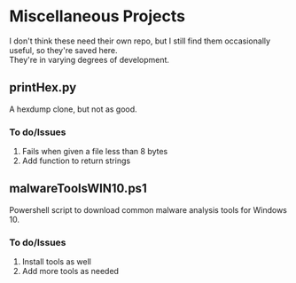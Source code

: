 # Miscellaneous Projects
I don't think these need their own repo, but I still find them occasionally useful, so they're saved here.<br/>They're in varying degrees of development.
## printHex.py
A hexdump clone, but not as good.
### To do/Issues
1. Fails when given a file less than 8 bytes
2. Add function to return strings
## malwareToolsWIN10.ps1
Powershell script to download common malware analysis tools for Windows 10.
### To do/Issues
1. Install tools as well
2. Add more tools as needed
